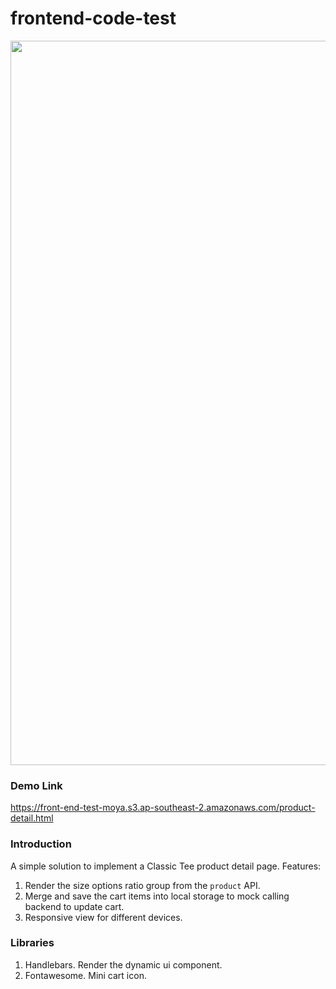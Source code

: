 # frontend-code-test
<img width="1159" src="https://github.com/dcinshire-code-test/frontend-code-test/assets/167666123/2d2509fa-cf08-45fc-a675-2f176ea97ca9">

### Demo Link
https://front-end-test-moya.s3.ap-southeast-2.amazonaws.com/product-detail.html

### Introduction
A simple solution to implement a Classic Tee product detail page.
Features:
1. Render the size options ratio group from the `product` API.
2. Merge and save the cart items into local storage to mock calling backend to update cart.
4. Responsive view for different devices.

### Libraries
1. Handlebars. Render the dynamic ui component.
2. Fontawesome. Mini cart icon.
